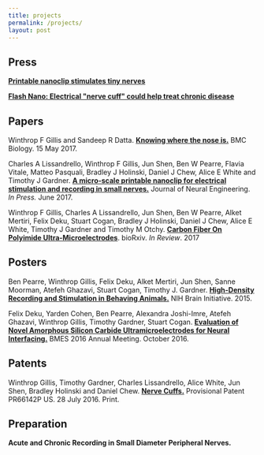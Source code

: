 ```yaml
---
title: projects
permalink: /projects/
layout: post
---
```

## Press

[**Printable nanoclip stimulates tiny nerves**](http://medicalphysicsweb.org/cws/article/research/68264)

[**Flash Nano: Electrical "nerve cuff" could help treat chronic disease**](http://nanotechweb.org/cws/article/tech/68261)

## Papers

Winthrop F Gillis and Sandeep R Datta. [**Knowing where the nose is.**](https://bmcbiol.biomedcentral.com/articles/10.1186/s12915-017-0382-6)
BMC Biology. 15 May 2017.

Charles A Lissandrello, Winthrop F Gillis, Jun Shen, Ben W Pearre, Flavia Vitale, Matteo Pasquali, Bradley J Holinski, Daniel J Chew, Alice E White and Timothy J Gardner.
[**A micro-scale printable nanoclip for electrical stimulation and recording in small nerves.**](http://iopscience.iop.org/article/10.1088/1741-2552/aa5a5b)
Journal of Neural Engineering. _In Press._ June 2017.

Winthrop F Gillis, Charles A Lissandrello, Jun Shen, Ben W Pearre, Alket Mertiri, Felix Deku, Stuart Cogan, Bradley J Holinski, Daniel J Chew, Alice E White,  Timothy J Gardner and Timothy M Otchy.
[**Carbon Fiber On Polyimide Ultra-Microelectrodes**](http://biorxiv.org/content/early/2017/04/04/123281).
bioRxiv. _In Review_. 2017

## Posters

Ben Pearre, Winthrop Gillis, Felix Deku, Alket Mertiri, Jun Shen, Sanne Moorman, Atefeh Ghazavi, Stuart Cogan, Timothy J. Gardner.
[**High-Density Recording and Stimulation in Behaving Animals.**]()
NIH Brain Initiative. 2015.

Felix Deku, Yarden Cohen, Ben Pearre, Alexandra Joshi-Imre, Atefeh Ghazavi, Winthrop Gillis, Timothy Gardner, Stuart Cogan.
[**Evaluation of Novel Amorphous Silicon Carbide Ultramicroelectrodes for Neural Interfacing.**]()
BMES 2016 Annual Meeting. October 2016.

## Patents

Winthrop Gillis, Timothy Gardner, Charles Lissandrello, Alice White, Jun Shen, Bradley Holinski and Daniel Chew.
[**Nerve Cuffs.**]()
Provisional Patent PR66142P US. 28 July 2016. Print.

## Preparation

**Acute and Chronic Recording in Small Diameter Peripheral Nerves.**
